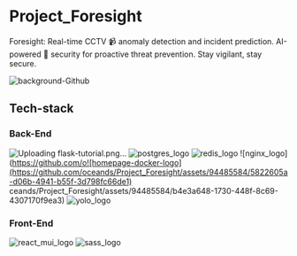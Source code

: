 # Project_Foresight
Foresight: Real-time CCTV 📹 anomaly detection and incident prediction. AI-powered 🧠  security for proactive threat prevention. Stay vigilant, stay secure. 

![background-Github](https://github.com/oceands/Project_Foresight/assets/94485584/1043b57c-cf37-44ab-ae1f-5b203c46171d)

## Tech-stack

### Back-End

![Uploading flask-tutorial.png…]()
![postgres_logo](https://github.com/oceands/Project_Foresight/assets/94485584/17f50bfe-412b-4427-bcdf-bac1b927683a)
![redis_logo](https://github.com/oceands/Project_Foresight/assets/94485584/a5d2f783-59a4-4e75-b963-bcdef195f635)
![nginx_logo](https://github.com/o![homepage-docker-logo](https://github.com/oceands/Project_Foresight/assets/94485584/5822605a-d06b-4941-b55f-3d798fc66de1)
ceands/Project_Foresight/assets/94485584/b4e3a648-1730-448f-8c69-4307170f9ea3)
![yolo_logo](https://github.com/oceands/Project_Foresight/assets/94485584/b2c752da-baf6-4a0f-9a81-ee5e676d4d8a)


### Front-End
![react_mui_logo](https://github.com/oceands/Project_Foresight/assets/94485584/c94e5610-29db-4551-b4cc-9c600ca4778d)
![sass_logo](https://github.com/oceands/Project_Foresight/assets/94485584/cbc357ff-ec2e-41e9-8c58-451228fb3386)





